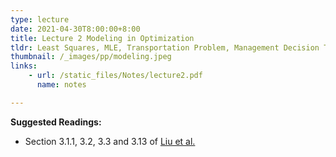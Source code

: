 ```yaml
---
type: lecture
date: 2021-04-30T8:00:00+8:00
title: Lecture 2 Modeling in Optimization
tldr: Least Squares, MLE, Transportation Problem, Management Decision Tree Analysis, DL, RL
thumbnail: /_images/pp/modeling.jpeg
links: 
    - url: /static_files/Notes/lecture2.pdf
      name: notes

---
```

**Suggested Readings:**

- Section 3.1.1, 3.2, 3.3 and 3.13 of [Liu et al.](http://bicmr.pku.edu.cn/~wenzw/optbook/opt1.pdf)


